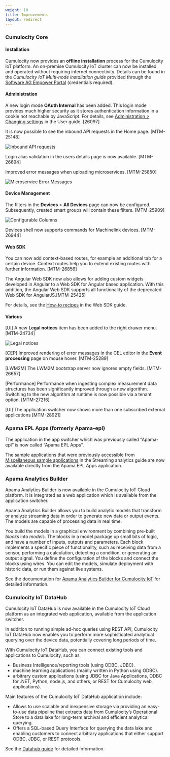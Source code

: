 ```yaml
---
weight: 10
title: Improvements
layout: redirect
---
```



### Cumulocity Core

#### Installation

Cumulocity now provides an **offline installation** process for the Cumulocity IoT platform. An on-premise Cumulocity IoT cluster can now be installed and operated without requiring internet connectivity. Details can be found in the *Cumulocity IoT Multi-node installation guide* provided through the [Software AG Empower Portal](https://empower.softwareag.com) (credentials required).

#### Administration

A new login mode **OAuth Internal** has been added. This login mode provides much higher security as it stores authentication information in a cookie not reachable by JavaScript. For details, see [Administration > Changing settings](/guides/users-guide/administration/#changing-settings) in the User guide. [26097]

It is now possible to see the inbound API requests in the Home page. [MTM-25148]

![Inbound API requests](/guides/images/release-notes/inbound-api-requests.png)

Login alias validation in the users details page is now available. [MTM-26694]

Improved error messages when uploading microservices. [MTM-25850]

![Microservice Error Messages](/guides/images/release-notes/microservice-error-messages.png)


#### Device Management

The filters in the **Devices** > **All Devices** page can now be configured. Subsequently, created smart groups will contain these filters. [MTM-25909]

![Configurable Columns](/guides/images/release-notes/configurable-columns.png) 

Devices shell now supports commands for Machinelink devices. [MTM-26944]
 

#### Web SDK

You can now add context-based routes, for example an additional tab for a certain device. Context routes help you to extend existing routes with further information. [MTM-26856]  

The Angular Web SDK now also allows for adding custom widgets developed in Angular to a Web SDK for Angular based application. With this addition, the Angular Web SDK supports all functionality of the deprecated Web SDK for AngularJS.[MTM-25425]

For details, see the [How-to recipes](/guides/web/how-to/) in the Web SDK guide.

#### Various

[UI] A new **Legal notices** item has been added to the right drawer menu. [MTM-24734]

![Legal notices](/guides/images/release-notes/legal-notices.png)

[CEP] Improved rendering of error messages in the CEL editor in the **Event processing** page on mouse hover. [MTM-25289]

[LWM2M] The LWM2M bootstrap server now ignores empty fields. [MTM-26657]

[Performance] Performance when ingesting complex measurement data structures has been significantly improved through a new algorithm. Switching to the new algorithm at runtime is now possible via a tenant option. [MTM-27216]

[UI] The application switcher now shows more than one subscribed external applications  [MTM-28921]


### Apama EPL Apps (formerly Apama-epl)

The application in the app switcher which was previously called “Apama-epl” is now called “Apama EPL Apps”.

The sample applications that were previously accessible from [Miscellaneous sample applications](/guides/apama/examples/#misc-applications) in the Streaming analytics guide are now available directly from the Apama EPL Apps application. 


### Apama Analytics Builder

Apama Analytics Builder is now available in the Cumulocity IoT Cloud platform. It is integrated as a web application which is available from the application switcher. 

Apama Analytics Builder allows you to build analytic models that transform or analyze streaming data in order to generate new data or output events. The models are capable of processing data in real time.

You build the models in a graphical environment by combining pre-built *blocks* into *models*. The blocks in a model package up small bits of logic, and have a number of inputs, outputs and parameters. Each block implements a specific piece of functionality, such as receiving data from a sensor, performing a calculation, detecting a condition, or generating an output signal. You define the configuration of the blocks and connect the blocks using wires. You can edit the models, simulate deployment with historic data, or run them against live systems.

See the documentation for [Apama Analytics Builder for Cumulocity IoT](https://documentation.softwareag.com/onlinehelp/Rohan/Analytics_Builder/pab10-5/apama-pab-webhelp/index.html#page/apamaanalyticsbuilder-webhelp%2Fto-AnaBui_help_index.html) for detailed information.

### Cumulocity IoT DataHub

Cumulocity IoT DataHub is now available in the Cumulocity IoT Cloud platform as an integrated web application, available from the application switcher. 

In addition to running simple ad-hoc queries using REST API, Cumulocity IoT DataHub now enables you to perform more sophisticated analytical querying over the device data, potentially covering long periods of time.

With Cumulocity IoT DataHub, you can connect existing tools and applications to Cumulocity, such as 

* Business Intelligence/reporting tools (using ODBC, JDBC).
* machine learning applications (mainly written in Python using ODBC).
* arbitrary custom applications (using JDBC for Java Applications, ODBC for .NET, Python, node.js, and others, or REST for Cumulocity web applications).

Main features of the Cumulocity IoT DataHub application include:

* Allows to use scalable and inexpensive storage via providing an easy-to-use data pipeline that extracts data from Cumulocity’s Operational Store to a data lake for long-term archival and efficient analytical querying.
* Offers a SQL-based Query Interface for querying the data lake and enabling customers to connect arbitrary applications that either support ODBC, JDBC, or REST protocols.

See the [Datahub guide](/guides/datahub/datahub-overview) for detailed information.

